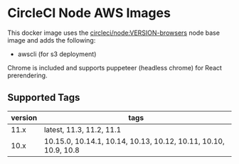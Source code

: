 # CircleCI Node AWS Images
This docker image uses the [circleci/node:VERSION-browsers](https://circleci.com/docs/2.0/circleci-images/#nodejs) node base image and adds the following:
* awscli (for s3 deployment)

Chrome is included and supports puppeteer (headless chrome) for React prerendering.

## Supported Tags
version | tags
------ | ------
11.x | latest, 11.3, 11.2, 11.1
10.x | 10.15.0, 10.14.1, 10.14, 10.13, 10.12, 10.11, 10.10, 10.9, 10.8

